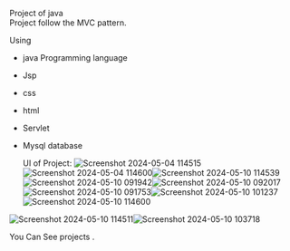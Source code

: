 Project of java  
Project follow the MVC pattern.

Using 
- java Programming language
- Jsp
- css
- html
- Servlet
- Mysql database


  UI of Project:
  ![Screenshot 2024-05-04 114515](https://github.com/gitsubash44/E-Jhola/assets/110603740/505847f0-4869-4454-9788-5b60f5fe85f1)![Screenshot 2024-05-04 114600](https://github.com/gitsubash44/E-Jhola/assets/110603740/e177ca5e-b162-49ea-b70b-96bb6d3e4d13)![Screenshot 2024-05-10 114539](https://github.com/gitsubash44/E-Jhola/assets/110603740/26f8738b-e577-4466-9d20-4c0811ef5d27)![Screenshot 2024-05-10 091942](https://github.com/gitsubash44/E-Jhola/assets/110603740/055da3ce-ae1d-4120-94c8-6d7e5d8c1328)![Screenshot 2024-05-10 092017](https://github.com/gitsubash44/E-Jhola/assets/110603740/c16a0aec-f5f5-42c3-b5d5-ad706af842f4)![Screenshot 2024-05-10 091753](https://github.com/gitsubash44/E-Jhola/assets/110603740/ccc1a2d1-1abd-4974-b218-1311f766b662)![Screenshot 2024-05-10 101237](https://github.com/gitsubash44/E-Jhola/assets/110603740/6fb0f48e-5744-4c06-bed5-6c08853f3272)![Screenshot 2024-05-10 114600](https://github.com/gitsubash44/E-Jhola/assets/110603740/ea7a864d-f378-46de-9965-a63e92bcf148)





![Screenshot 2024-05-10 114511](https://github.com/gitsubash44/E-Jhola/assets/110603740/30a09ce6-7225-40d3-92da-8229e730f3a8)![Screenshot 2024-05-10 103718](https://github.com/gitsubash44/E-Jhola/assets/110603740/ce58c6c1-f96b-4d85-8a8c-8ade67a65e1d)


You Can See projects .


